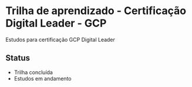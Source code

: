 # Trilha de aprendizado - Certificação Digital Leader - GCP
Estudos para certificação GCP Digital Leader

## Status
- Trilha concluída
- Estudos em andamento
